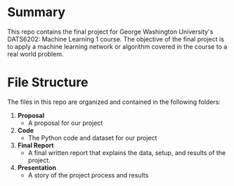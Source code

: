 # Summary
This repo contains the final project for George Washington University's DATS6202: Machine Learning 1 course. The objective of the final project is to apply a machine learning network or algorithm covered in the course to a real world problem.

# File Structure
The files in this repo are organized and contained in the following folders:
1. **Proposal**
   - A proposal for our project
2. **Code**
   - The Python code and dataset for our project
3. **Final Report**
   - A final written report that explains the data, setup, and results of the project.
4. **Presentation**
   - A story of the project process and results
